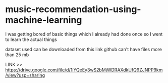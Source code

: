 # music-recommendation-using-machine-learning
I was getting bored of basic things which I already had done once so I went to learn the actual things

dataset used can be downloaded from this link
github can't have files more than 25 mb

LINK >>
https://drive.google.com/file/d/1iYQeEy3wS2bMjWDRAXdkUfQ9ZJNPP9km/view?usp=sharing
